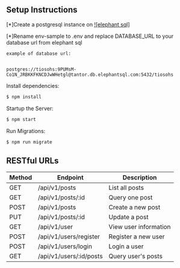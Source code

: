 ## Setup Instructions

[*]Create a postgresql instance on [![elephant sql]](elephantsql.com)

[*]Rename env-sample to .env and replace DATABASE_URL to your database url from elephant sql

```example of database url:```

```url:postgres://username:password@tantor.db.elephantsql.com:5432/username 

postgres://tiosohs:9PUMsM-Co1N_JRBKKFKNCDJwWHetgl@tantor.db.elephantsql.com:5432/tiosohs

```
Install dependencies:

```sh
$ npm install
```

Startup the Server:

```sh
$ npm start
```

Run Migrations:

```sh
$ npm run migrate
```

## RESTful URLs

| Method | Endpoint | Description
| --- | --- | -- |
| GET | /api/v1/posts | List all posts |
| GET | /api/v1/posts/:id | Query one post |
| POST | /api/v1/posts | Create a new post |
| PUT | /api/v1/posts/:id | Update a post |
| GET | /api/v1/user | View user information |
| POST | /api/v1/users/register | Register a new user |
| POST | /api/v1/users/login | Login a user |
| GET | /api/v1/users/:id/posts | Query user's posts |
